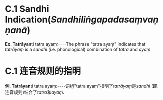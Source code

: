 # **C.1 Sandhi Indication**(*Sandhiliṅgapadasaṃvaṇṇanā*) 

 **Ex. Tatrāyan**ti tatra ayaṃ:----The phrase "tatra ayaṃ" indicates that *tatrāyaṃ* is a 
*sandhi* (i.e. phonological) combination of *tatra* and *ayaṃ*. 

# **C.1 连音规则的指明**
 **例. Tatrāyan**ti tatra ayaṃ:----词组"tatra ayaṃ"指明了*tatrāyaṃ*是*sandhi* (即.连音规则)结合了*tatra*和*ayaṃ*. 